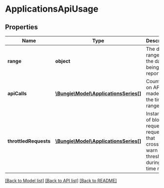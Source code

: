 # ApplicationsApiUsage

## Properties
Name | Type | Description | Notes
------------ | ------------- | ------------- | -------------
**range** | **object** | The date range for the data being reported. | [optional] 
**apiCalls** | [**\Bungie\Model\ApplicationsSeries[]**](ApplicationsSeries.md) | Counts for on API calls made for the time range. | [optional] 
**throttledRequests** | [**\Bungie\Model\ApplicationsSeries[]**](ApplicationsSeries.md) | Instances of blocked requests or requests that crossed the warn threshold during the time range. | [optional] 

[[Back to Model list]](../README.md#documentation-for-models) [[Back to API list]](../README.md#documentation-for-api-endpoints) [[Back to README]](../README.md)


